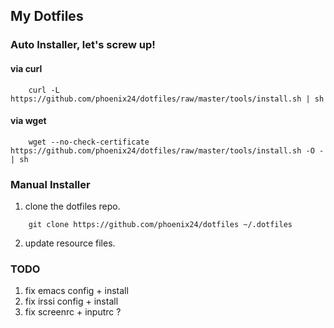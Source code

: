 ## My Dotfiles


### Auto Installer, let's screw up!

#### via curl
```
    curl -L https://github.com/phoenix24/dotfiles/raw/master/tools/install.sh | sh
```

#### via wget
```
    wget --no-check-certificate https://github.com/phoenix24/dotfiles/raw/master/tools/install.sh -O - | sh
```


### Manual Installer
1. clone the dotfiles repo.
```
    git clone https://github.com/phoenix24/dotfiles ~/.dotfiles
```

2. update resource files.


### TODO
1. fix emacs config + install
2. fix irssi config + install
3. fix screenrc + inputrc ?
